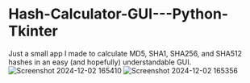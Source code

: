 # Hash-Calculator-GUI---Python-Tkinter
Just a small app I made to calculate MD5, SHA1, SHA256, and SHA512 hashes in an easy (and hopefully) understandable GUI.
![Screenshot 2024-12-02 165410](https://github.com/user-attachments/assets/843856b9-93e6-4183-a439-88d2596d25b7)
![Screenshot 2024-12-02 165356](https://github.com/user-attachments/assets/197cad99-308c-4dba-b3ce-6ec5645a0cfc)
